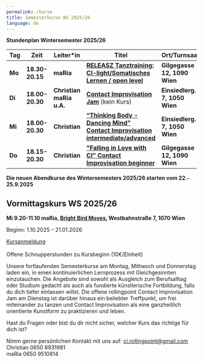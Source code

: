 ```yaml
---
permalink: /kurse
title: Semesterkurse WS 2025/26
language: de
---
```

**Stundenplan Wintersemester 2025/26**

| Tag    | Zeit            | Leiter*in                | Titel                                                                                         | Ort/Turnsaal                  |
| ------ | --------------- | ------------------------ | --------------------------------------------------------------------------------------------- | ----------------------------- |
| **Mo** | **18.30-20.15** | **maRia**                | **[RELEASZ Tanztraining: CI-light/Somatisches Lernen / open level](/releasze)**               | **Gilgegasse 12, 1090 Wien**  |
| **Di** | **18.00-20.30** | **Christian maRia u.A.** | **[Contact Improvisation Jam](/jams)** (kein Kurs)                                            | **Einsiedlerg. 7, 1050 Wien** |
| **Mi** | **18.00-20.30** | **Christian**            | **[“Thinking Body - Dancing Mind” Contact Improvisation intermediate/advanced](/contactadv)** | **Einsiedlerg. 7, 1050 Wien** |
| **Do** | **18.15-20.30** | **Christian**            | **["Falling in Love with CI" Contact Improvisation beginner](/contactbeg)**                   | **Gilgegasse 12, 1090 Wien**  |

**Die neuen Abendkurse des Wintersemesters 2025/26 starten vom 22.- 25.9.2025**

## Vormittagskurs WS 2025/26

**Mi 9.20-11.10 maRia, [Bright Bird Moves](/Vormittagskurs), Westbahnstraße 7, 1070 Wien**

Beginn: 1.10.2025 – 21.01.2026

[Kursanmeldung](https://rollingpoint.at/Kursanmeldung)\
\
Offene Schnupperstunden zu Kursbeginn (10€/EInheit)

Unsere fortlaufenden Semesterkurse am Montag, Mittwoch und Donnerstag laden ein, in einen kontinuierlichen Lernprozess mit Gleichgesinnten einzutauchen. Die Angebote sind sowohl als Ausgleich zum Berufsalltag oder Studium gedacht als auch als fundierte künstlerische Fortbildung, falls du dich tiefer einlassen willst. Die offene rollingpoint Contact Improvisation Jam am Dienstag ist darüber hinaus ein beliebter Treffpunkt, um frei miteinander zu tanzen und Contact Improvisation als eine ganzheitlich orientierte  Kunstform zu praktizieren und leben.

Hast du Fragen oder bist du dir nicht sicher, welcher Kurs das richtige für dich ist?

Nimm gerne persönlichen Kontakt mit uns auf: ci.rollingpoint@gmail.com\
Christian 0650 8931981\
maRia 0650 9510814